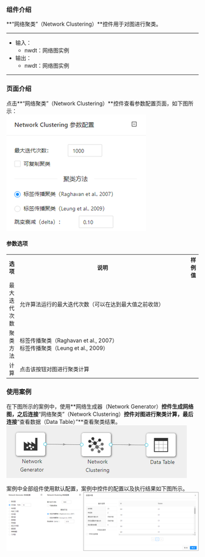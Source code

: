### 组件介绍
**“网络聚类”（Network Clustering）**控件用于对图进行聚类。

<hr/>

- 输入：
  - nwdt：网络图实例
- 输出：
  - nwdt：网络图实例

<hr/>


### 页面介绍
点击**“网络聚类”（Network Clustering）**控件查看参数配置页面，如下图所示：  
![param](/img/aistudio/network/network-clustering/param.png)

#### 参数选项
<table>
  <tr>
    <th>选项</th>
    <th width="650">说明</th>
    <th>样例值</th>
  </tr>
  <tr>
      <td>最大迭代次数</td> 
      <td>
      允许算法运行的最大迭代次数（可以在达到最大值之前收敛）
      </td> 
      <td></td>
  </tr>
  <tr>
      <td>聚类方法</td> 
      <td>
      标签传播聚类（Raghavan et al., 2007） <br/>
      标签传播聚类（Leung et al., 2009）
      </td> 
      <td></td>
  </tr>
  <tr>
      <td>计算</td> 
      <td>
      点击该按钮对图进行聚类计算
      </td> 
      <td></td>
  </tr>
</table>

### 使用案例
在下图所示的案例中，使用**网络生成器（Network Generator）**控件生成网络图，之后连接**“网络聚类”（Network Clustering）**控件对图进行聚类计算，最后连接**“查看数据（Data Table）”**查看聚类结果。
![workflow](/img/aistudio/network/network-clustering/workflow.png)

案例中全部组件使用默认配置，案例中控件的配置以及执行结果如下图所示。
![workflow-result](/img/aistudio/network/network-clustering/workflow-result.png)